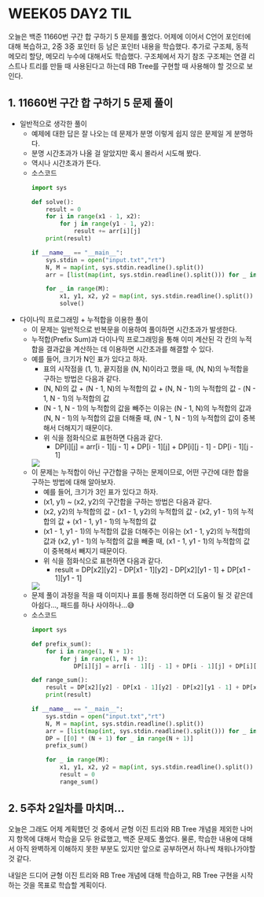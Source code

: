 # WEEK05 DAY2 TIL
오늘은 백준 11660번 구간 합 구하기 5 문제를 풀었다.
어제에 이어서 C언어 포인터에 대해 복습하고, 2중 3중 포인터 등 남은 포인터 내용을 학습했다.
추가로 구조체, 동적 메모리 할당, 메모리 누수에 대해서도 학습했다.
구조체에서 자기 참조 구조체는 연결 리스트나 트리를 만들 때 사용된다고 하는데 RB Tree를 구현할 때 사용해야 할 것으로 보인다.

## 1. 11660번 구간 합 구하기 5 문제 풀이
- 일반적으로 생각한 풀이
    - 예제에 대한 답은 잘 나오는 데 문제가 분명 이렇게 쉽지 않은 문제일 게 분명하다.
    - 분명 시간초과가 나올 걸 알았지만 혹시 몰라서 시도해 봤다.
    - 역시나 시간초과가 뜬다.
    - 소스코드
        ```python
        import sys

        def solve():
            result = 0
            for i in range(x1 - 1, x2):
                for j in range(y1 - 1, y2):
                    result += arr[i][j]
            print(result)

        if __name__ == "__main__":
            sys.stdin = open("input.txt","rt")
            N, M = map(int, sys.stdin.readline().split())
            arr = [list(map(int, sys.stdin.readline().split())) for _ in range(N)]

            for _ in range(M):
                x1, y1, x2, y2 = map(int, sys.stdin.readline().split())
                solve()
        ```
- 다이나믹 프로그래밍 + 누적합을 이용한 풀이
    - 이 문제는 일반적으로 반복문을 이용하여 풀이하면 시간초과가 발생한다.
    - 누적합(Prefix Sum)과 다이나믹 프로그래밍을 통해 이미 계산된 각 칸의 누적합을 결과값을 계산하는 데 이용하면 시간초과를 해결할 수 있다.
    - 예를 들어, 크기가 N인 표가 있다고 하자.
        - 표의 시작점을 (1, 1), 끝지점을 (N, N)이라고 했을 때, (N, N)의 누적합을 구하는 방법은 다음과 같다.
        - (N, N)의 값 + (N - 1, N)의 누적합의 값 + (N, N - 1)의 누적합의 값 - (N - 1, N - 1)의 누적합의 값
        - (N - 1, N - 1)의 누적합의 값을 빼주는 이유는 (N - 1, N)의 누적합의 값과 (N, N - 1)의 누적합의 값을 더해줄 때, (N - 1, N - 1)의 누적합의 값이 중복해서 더해지기 때문이다.
        - 위 식을 점화식으로 표현하면 다음과 같다.
            - DP[i][j] = arr[i - 1][j - 1] + DP[i - 1][j] + DP[i][j - 1] - DP[i - 1][j - 1]
        <img src="https://img1.daumcdn.net/thumb/R1280x0/?scode=mtistory2&fname=https%3A%2F%2Fblog.kakaocdn.net%2Fdn%2FbxFMob%2FbtraJoKVHED%2FhNdOEnx7o7tDy8LDscJny0%2Fimg.png">
    - 이 문제는 누적합이 아닌 구간합을 구하는 문제이므로, 어떤 구간에 대한 합을 구하는 방법에 대해 알아보자.
        - 예를 들어, 크기가 3인 표가 있다고 하자.
        - (x1, y1) ~ (x2, y2)의 구간합을 구하는 방법은 다음과 같다.
        - (x2, y2)의 누적합의 값 - (x1 - 1, y2)의 누적합의 값 - (x2, y1 - 1)의 누적합의 값 + (x1 - 1, y1 - 1)의 누적합의 값
        - (x1 - 1, y1 - 1)의 누적합의 값을 더해주는 이유는 (x1 - 1, y2)의 누적합의 값과 (x2, y1 - 1)의 누적합의 값을 빼줄 때, (x1 - 1, y1 - 1)의 누적합의 값이 중복해서 빼지기 때문이다.
        - 위 식을 점화식으로 표현하면 다음과 같다.
            - result = DP[x2][y2] - DP[x1 - 1][y2] - DP[x2][y1 - 1] + DP[x1 - 1][y1 - 1]
        <img src="https://img1.daumcdn.net/thumb/R1280x0/?scode=mtistory2&fname=https%3A%2F%2Fblog.kakaocdn.net%2Fdn%2FM4y1i%2FbtrBmPnRhMM%2FK69sop86wZRJDAK58dRa3K%2Fimg.png">
    - 문제 풀이 과정을 적을 때 이미지나 표를 통해 정리하면 더 도움이 될 것 같은데 아쉽다..., 패드를 하나 사야하나...😅
    - 소스코드
        ```python
        import sys

        def prefix_sum():
            for i in range(1, N + 1):
                for j in range(1, N + 1):
                    DP[i][j] = arr[i - 1][j - 1] + DP[i - 1][j] + DP[i][j - 1] - DP[i - 1][j - 1]
    
        def range_sum():
            result = DP[x2][y2] - DP[x1 - 1][y2] - DP[x2][y1 - 1] + DP[x1 - 1][y1 - 1]
            print(result)

        if __name__ == "__main__":
            sys.stdin = open("input.txt","rt")
            N, M = map(int, sys.stdin.readline().split())
            arr = [list(map(int, sys.stdin.readline().split())) for _ in range(N)]
            DP = [[0] * (N + 1) for _ in range(N + 1)]
            prefix_sum()

            for _ in range(M):
                x1, y1, x2, y2 = map(int, sys.stdin.readline().split())
                result = 0
                range_sum()
        ```

## 2. 5주차 2일차를 마치며...
오늘은 그래도 어제 계획했던 것 중에서 균형 이진 트리와 RB Tree 개념을 제외한 나머지 항목에 대해서 학습을 모두 완료했고, 백준 문제도 풀었다.
물론, 학습한 내용에 대해서 아직 완벽하게 이해하지 못한 부분도 있지만 앞으로 공부하면서 하나씩 채워나가야할 것 같다.

내일은 드디어 균형 이진 트리와 RB Tree 개념에 대해 학습하고, RB Tree 구현을 시작하는 것을 목표로 학습할 계획이다.
